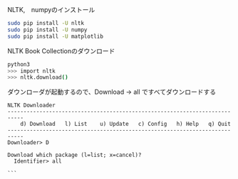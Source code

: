 
NLTK,　numpyのインストール
```bash
sudo pip install -U nltk
sudo pip install -U numpy
sudo pip install -U matplotlib
```

NLTK Book Collectionのダウンロード
```bash
python3
>>> import nltk
>>> nltk.download()
```

ダウンローダが起動するので、Download → all ですべてダウンロードする

````
NLTK Downloader
---------------------------------------------------------------------------
    d) Download   l) List    u) Update   c) Config   h) Help   q) Quit
---------------------------------------------------------------------------
Downloader> D

Download which package (l=list; x=cancel)?
  Identifier> all

```

